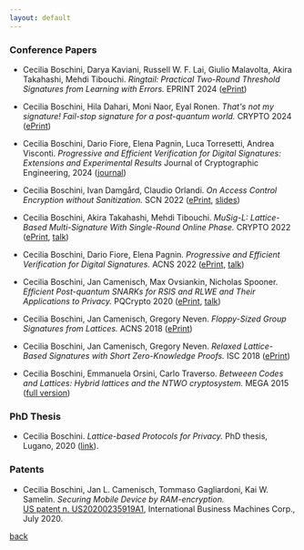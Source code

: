 ```yaml
---
layout: default
---
```


### Conference Papers

- Cecilia Boschini, Darya Kaviani, Russell W. F. Lai, Giulio Malavolta, Akira Takahashi, Mehdi Tibouchi.
  <i> Ringtail: Practical Two-Round Threshold Signatures from Learning with Errors. </i>
  EPRINT 2024 ([ePrint](https://eprint.iacr.org/2024/1113.pdf))

- Cecilia Boschini, Hila Dahari, Moni Naor, Eyal Ronen.
  <i> That's not my signature! Fail-stop signature for a post-quantum world. </i>
  CRYPTO 2024 ([ePrint](https://eprint.iacr.org/2023/1754.pdf))

- Cecilia Boschini, Dario Fiore, Elena Pagnin, Luca Torresetti, Andrea Visconti.
  <i> Progressive and Efficient Verification for Digital Signatures: Extensions and Experimental Results </i>
  Journal of Cryptographic Engineering, 2024 ([journal](https://link.springer.com/article/10.1007/s13389-024-00358-0?utm_source=rct_congratemailt&utm_medium=email&utm_campaign=oa_20240805&utm_content=10.1007/s13389-024-00358-0))

- Cecilia Boschini, Ivan Damgård, Claudio Orlandi.
  <i> On Access Control Encryption without Sanitization.</i>
  SCN 2022 ([ePrint](https://eprint.iacr.org/2022/854.pdf), [slides](https://scn.unisa.it/scn22/wp-content/uploads/2022/09/boschini.pdf))

- Cecilia Boschini, Akira Takahashi, Mehdi Tibouchi.
  <i> MuSig-L: Lattice-Based Multi-Signature With Single-Round Online Phase. </i>
  CRYPTO 2022  ([ePrint](https://eprint.iacr.org/2022/1036.pdf), [talk](https://www.youtube.com/watch?v=71uIOejj-Rc))
  
- Cecilia Boschini, Dario Fiore, Elena Pagnin.
  <i> Progressive and Efficient Verification for Digital Signatures.</i>
  ACNS 2022 ([ePrint](https://eprint.iacr.org/2021/832.pdf), [talk](https://www.youtube.com/watch?v=L1USfpbSvgo))
  
 - Cecilia Boschini, Jan Camenisch, Max Ovsiankin, Nicholas Spooner.
   <i> Efficient Post-quantum SNARKs for RSIS and RLWE and Their Applications to Privacy. </i>
   PQCrypto 2020 ([ePrint](https://eprint.iacr.org/2020/1190.pdf), [talk](https://www.youtube.com/watch?v=05nET87n460))
  
 - Cecilia Boschini, Jan Camenisch, Gregory Neven.
   <i> Floppy-Sized Group Signatures from Lattices. </i>
   ACNS 2018 ([ePrint](https://eprint.iacr.org/2018/453.pdf))
  
 - Cecilia Boschini, Jan Camenisch, Gregory Neven.
   <i> Relaxed Lattice-Based Signatures with Short Zero-Knowledge Proofs. </i>
   ISC 2018 ([ePrint](https://eprint.iacr.org/2017/1123.pdf))
  
 - Cecilia Boschini, Emmanuela Orsini, Carlo Traverso.
  <i> Betweeen Codes and Lattices: Hybrid lattices and the NTWO cryptosystem. </i>
   MEGA 2015 ([full version](https://cseao.github.io/papr/MEGA2015.pdf))
  
### PhD Thesis

- Cecilia Boschini. <i> Lattice-based Protocols for Privacy. </i> PhD thesis, Lugano, 2020 ([link](https://susi.usi.ch/usi/documents/319176)).

### Patents
- Cecilia Boschini, Jan L. Camenisch, Tommaso Gagliardoni, Kai W. Samelin. <i> Securing Mobile Device by RAM-encryption. </i><br>
  [US patent n. US20200235919A1](https://patentscope.wipo.int/search/en/detail.jsf?docId=US300133020&_cid=P12-L6XIN8-56116-1),
  International Business Machines Corp., July 2020.

[back](./biblio.html)
